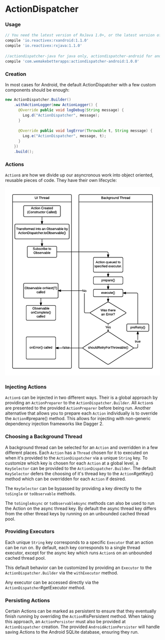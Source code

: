 ActionDispatcher
================

### Usage
```groovy
// You need the latest version of RxJava 1.0+, or the latest version of RxAndroid
compile 'io.reactivex:rxandroid:1.1.0'
compile 'io.reactivex:rxjava:1.1.0'

//actiondispatcher-java for java only, actiondispatcher-android for android.
compile 'com.wemakebetterapps:actiondispatcher-android:1.0.0'
```


### Creation

In most cases for Android, the default ActionDispatcher with a few custom components should be enough:

```java
new ActionDispatcher.Builder()
    .withActionLogger(new ActionLogger() {
      @Override public void logDebug(String message) {
        Log.d("ActionDispatcher", message);
      }

      @Override public void logError(Throwable t, String message) {
        Log.e("ActionDispatcher", message, t);
      }
    })
    .build();
```

### Actions

`Action`s are how we divide up our asyncronous work into object oriented, reusable pieces of code.
They have their own lifecycle:

![Action Lifecycle](documentation/action_lifecycle.png)

### Injecting Actions

`Action`s can be injected in two different ways. Their is a global approach by providing an 
`ActionPreparer` to the `ActionDispatcher.Builder`. All `Action`s are presented to the provided
`ActionPreparer` before being run. Another alternative that allows you to prepare each `Action`
individually is to override the `Action`#prepare() method. This allows for injecting with 
non-generic dependency injection frameworks like Dagger 2.

### Choosing a Background Thread

A background thread can be selected for an `Action` and overridden in a few different places. Each
`Action` has a `Thread` chosen for it to executed on when it's provided to the `ActionDispatcher`
via a unique `String` key. To customize which key is chosen for each `Action` at a global level, a
`KeySelector` can be provided to the `ActionDispatcher.Builder`. The default `KeySelector` defers 
the choosing of it's thread key to the `Action`#getKey() method which can be overridden for each
`Action` if desired.

The `KeySelector` can be bypassed by providing a key directly to the `toSingle` or `toObservable`
methods.

The `toSingleAsync` or `toObservableAsync` methods can also be used to run the Action on the async
thread key. By default the async thread key differs from the other thread keys by running on an
unbounded cached thread pool.

### Providing Executors

Each unique `String` key corresponds to a specific `Executor` that an action can be run on. By
default, each key corresponds to a single thread executor, except for the async key which runs
`Action`s on an unbounded cached thread pool.

This default behavior can be customized by providing an `Executor` to the `ActionDispatcher.Builder`
via the `withExecutor` method.

Any executor can be accessed directly via the `ActionDispatcher`#getExecutor method.

### Persisting Actions

Certain Actions can be marked as persistent to ensure that they eventually finish running by 
overriding the `Action`#isPersistent method. When taking this approach, an `ActionPersister` must
also be provided at `ActionDispatcher` creation. The provided `AndroidActionPersister` will
handle saving Actions to the Android SQLite database, ensuring they run.